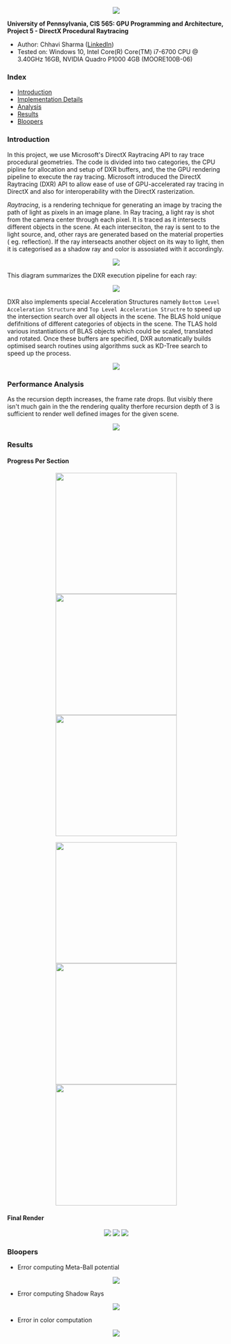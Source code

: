 <p align="center">
  <img src="images/finalgif.gif">
</p>

**University of Pennsylvania, CIS 565: GPU Programming and Architecture,
Project 5 - DirectX Procedural Raytracing**

* Author: Chhavi Sharma ([LinkedIn](https://www.linkedin.com/in/chhavi275/))
* Tested on: Windows 10, Intel Core(R) Core(TM) i7-6700 CPU @ 3.40GHz 16GB, 
             NVIDIA Quadro P1000 4GB (MOORE100B-06)


### Index

- [Introduction]( https://github.com/chhavisharma/Project4-CUDA-ICP#introduction )
- [Implementation Details]( https://github.com/chhavisharma/Project4-CUDA-ICP#implementation-details )
- [Analysis](https://github.com/chhavisharma/Project4-CUDA-ICP#analysis )
- [Results]( https://github.com/chhavisharma/Project4-CUDA-ICP#bloopers )
- [Bloopers](https://github.com/chhavisharma/Project4-CUDA-ICP#resources-and-references )

### Introduction

In this project, we use Microsoft's DirectX Raytracing API to ray trace procedural geometries. The code is divided into two categories, the CPU pipline for allocation and setup of DXR buffers, and, the the GPU rendering pipeline to execute the ray tracing. Microsoft introduced the DirectX Raytracing (DXR) API to allow ease of use of GPU-accelerated ray tracing in DirectX and also for interoperability with the DirectX rasterization. 

*Raytracing*, is a rendering technique for generating an image by tracing the path of light as pixels in an image plane. In Ray tracing, a light ray is shot from the camera center through each pixel. It is traced as it intersects different objects in the scene. At each interseciton, the ray is sent to to the light source, and, other rays are generated based on the material properties ( eg. reflection). If the ray interseacts another object on its way to light, then it is categorised as a shadow ray and color is assosiated with it accordingly. 

<p align="center">
  <img src="https://github.com/CIS565-Fall-2019/Project5-DirectX-Procedural-Raytracing/blob/master/images/raytrace.jpg">
</p>


This diagram summarizes the DXR execution pipeline for each ray:

<p align="center">
  <img src="https://github.com/CIS565-Fall-2019/Project5-DirectX-Procedural-Raytracing/blob/master/images/pipeline.png">
</p>

DXR also implements special Acceleration Structures namely `Bottom Level Acceleration Structure` and `Top Level Acceleration Structre` to speed up the intersection search over all objects in the scene. The BLAS hold unique defifnitions of different categories of objects in the scene. The TLAS hold various instantiations of BLAS objects which could be scaled, translated and rotated. Once these buffers are specified, DXR automatically builds optimised search routines using algorithms suck as KD-Tree search to speed up the process. 

<p align="center">
  <img src="https://github.com/CIS565-Fall-2019/Project5-DirectX-Procedural-Raytracing/blob/master/images/accelexplained.png">
</p>


### Performance Analysis

As the recursion depth increases, the frame rate drops. But visibly there isn't much gain in the the rendering quality therfore recursion depth of 3 is sufficient to render well defined images for the given scene. 

<p align="center">
  <img src="images/fps_vs_recursion.png">
</p>

### Results

#### Progress Per Section 

<p align="center">
  <img src="images/1.gif", width=280>
  <img src="images/2.gif", width=280>
  <img src="images/3.gif", width=280>
</p>
<p align="center">
  <img src="images/4.gif", width=280>
  <img src="images/5.png", width=280>
  <img src="images/6.gif", width=280>
</p>

#### Final Render

<p align="center">
  <img src="images/final2.gif">
    <img src="images/final3.gif">
     <img src="images/perfect.png">
</p>

### Bloopers

- Error computing Meta-Ball potential
<p align="center">
  <img src="images/PotentialError.png">
</p>

- Error computing Shadow Rays
<p align="center">
  <img src="images/Shadows.png">
</p>

- Error in color computation
<p align="center">
  <img src="images/Color.png">
</p>
